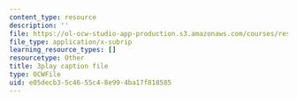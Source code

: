 ```yaml
---
content_type: resource
description: ''
file: https://ol-ocw-studio-app-production.s3.amazonaws.com/courses/res-9-003-brains-minds-and-machines-summer-course-summer-2015/e05decb35c4655c48e994ba17f818585_TjrRSOHQACw.vtt
file_type: application/x-subrip
learning_resource_types: []
resourcetype: Other
title: 3play caption file
type: OCWFile
uid: e05decb3-5c46-55c4-8e99-4ba17f818585
---
```


